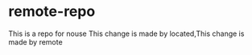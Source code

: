 # remote-repo
This is a repo for nouse
This change is made by located,This change is made by remote
